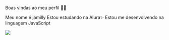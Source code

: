 Boas vindas ao meu perfil 💙💙

Meu nome é jamilly
Estou estudando na Alura✨
Estou me desenvolvendo na linguagem JavaScript

 ![](https://media1.tenor.com/m/jSpKVT2dAT8AAAAd/monkey-run.gif)

